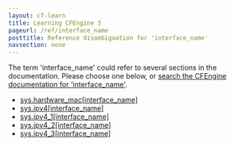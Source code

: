 ```yaml
---
layout: cf-learn
title: Learning CFEngine 3
pageurl: /ref/interface_name
posttitle: Reference disambiguation for 'interface_name'
navsection: none
---
```


The term 'interface_name' could refer to several sections in the documentation. Please choose one below, or
[search the CFEngine documentation for 'interface_name'](http://cfengine.com/docs/3.5/search.html?q=interface_name).

- [sys.hardware_mac\[interface_name\]](http://cfengine.com/docs/3.5/reference-special-variables-context-sys.html#sys-hardware_mac-interface_name)
- [sys.ipv4\[interface_name\]](http://cfengine.com/docs/3.5/reference-special-variables-context-sys.html#sys-ipv4-interface_name)
- [sys.ipv4_1\[interface_name\]](http://cfengine.com/docs/3.5/reference-special-variables-context-sys.html#sys-ipv4_1-interface_name)
- [sys.ipv4_2\[interface_name\]](http://cfengine.com/docs/3.5/reference-special-variables-context-sys.html#sys-ipv4_2-interface_name)
- [sys.ipv4_3\[interface_name\]](http://cfengine.com/docs/3.5/reference-special-variables-context-sys.html#sys-ipv4_3-interface_name)
